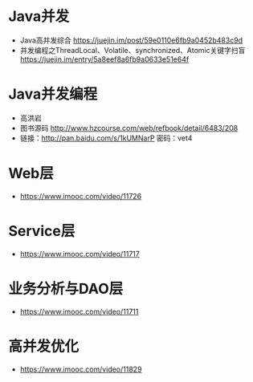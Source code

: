 # Java并发

- Java高并发综合 <https://juejin.im/post/59e0110e6fb9a0452b483c9d>
- 并发编程之ThreadLocal、Volatile、synchronized、Atomic关键字扫盲 <https://juejin.im/entry/5a8eef8a6fb9a0633e51e64f>

# Java并发编程

- 高洪岩
- 图书源码 <http://www.hzcourse.com/web/refbook/detail/6483/208>
- 链接：http://pan.baidu.com/s/1kUMNarP 密码：vet4

# Web层

- <https://www.imooc.com/video/11726>

# Service层

- <https://www.imooc.com/video/11717>

# 业务分析与DAO层

- <https://www.imooc.com/video/11711>

# 高并发优化

- <https://www.imooc.com/video/11829>
